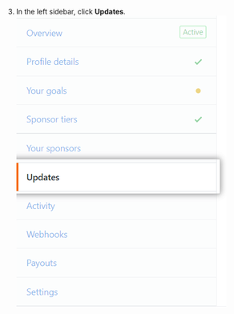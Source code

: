 3. In the left sidebar, click **Updates**. ![Updates tab](/assets/images/help/sponsors/updates-tab.png)
